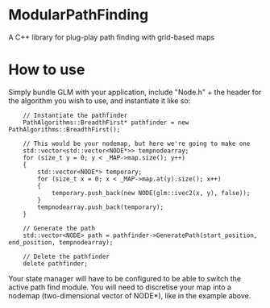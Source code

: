 # ModularPathFinding
A C++ library for plug-play path finding with grid-based maps

# How to use
Simply bundle GLM with your application, include "Node.h" + the header for the algorithm you wish to use, and instantiate it like so:

~~~~
	// Instantiate the pathfinder
	PathAlgorithms::BreadthFirst* pathfinder = new PathAlgorithms::BreadthFirst();
	
	// This would be your nodemap, but here we're going to make one
	std::vector<std::vector<NODE*>> tempnodearray; 
	for (size_t y = 0; y < _MAP->map.size(); y++)
	{
		std::vector<NODE*> temporary;
		for (size_t x = 0; x < _MAP->map.at(y).size(); x++)
		{
			temporary.push_back(new NODE(glm::ivec2(x, y), false));
		}
		tempnodearray.push_back(temporary);
	}
	
	// Generate the path
	std::vector<NODE> path = pathfinder->GeneratePath(start_position, end_position, tempnodearray);
	
	// Delete the pathfinder
	delete pathfinder;
~~~~

Your state manager will have to be configured to be able to switch the active path find module. You will need to discretise your map into a nodemap (two-dimensional vector of NODE*), like in the example above.